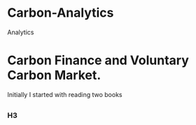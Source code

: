 # Carbon-Analytics
Analytics
# Carbon Finance and Voluntary Carbon Market.
Initially I started with reading two books
## 
### H3

 
